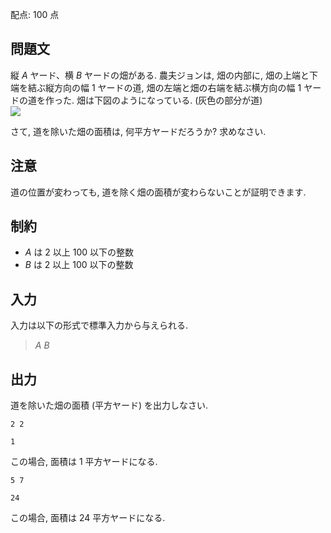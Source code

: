 配点: $100$ 点

## 問題文

縦 $A$ ヤード、横 $B$ ヤードの畑がある. 農夫ジョンは, 畑の内部に, 畑の上端と下端を結ぶ縦方向の幅 $1$ ヤードの道, 畑の左端と畑の右端を結ぶ横方向の幅 $1$ ヤードの道を作った. 畑は下図のようになっている. (灰色の部分が道)<br>
![](https://img.atcoder.jp/ghi/27d063746b460f1132b6a99aa535a562.png)

さて, 道を除いた畑の面積は, 何平方ヤードだろうか? 求めなさい.  

## 注意

道の位置が変わっても, 道を除く畑の面積が変わらないことが証明できます.  

## 制約

- $A$ は $2$ 以上 $100$ 以下の整数
- $B$ は $2$ 以上 $100$ 以下の整数

## 入力

入力は以下の形式で標準入力から与えられる.  

> $A$ $B$

## 出力

道を除いた畑の面積 (平方ヤード) を出力しなさい.  

```input1
2 2
```

```output1
1
```

この場合, 面積は $1$ 平方ヤードになる.  

```input2
5 7
```

```output2
24
```

この場合, 面積は $24$ 平方ヤードになる.